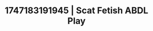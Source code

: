 ---
categories:
- Vocal tease
- Emotion-driven NSFW
- Mormon missionary
- Erotic tension build
- Heat of the moment
image: /assets/images/1747183191945.jpg
layout: post
seo:
  description: Featured content with artistic Scat Fetish, ABDL Play. HD images available.
  keywords: Scat Fetish, ABDL Play
  og_image: /assets/images/1747183191945.jpg
  schema_type: VisualArtwork
tags:
- ABDL Play
- '#1747183191945'
- Scat Fetish
title: 1747183191945 | Scat Fetish ABDL Play
---